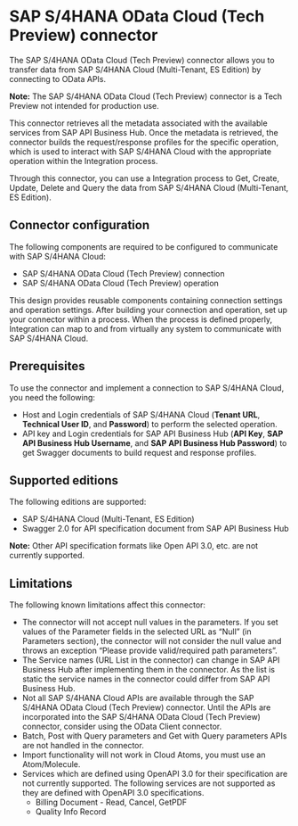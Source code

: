 # SAP S/4HANA OData Cloud \(Tech Preview\) connector

<head>
  <meta name="guidename" content="Integration"/>
  <meta name="context" content="GUID-13711b8e-427f-476f-bef0-3af62841b956"/>
</head>


The SAP S/4HANA OData Cloud \(Tech Preview\) connector allows you to transfer data from SAP S/4HANA Cloud \(Multi-Tenant, ES Edition\) by connecting to OData APIs.

**Note:** The SAP S/4HANA OData Cloud \(Tech Preview\) connector is a Tech Preview not intended for production use.

This connector retrieves all the metadata associated with the available services from SAP API Business Hub. Once the metadata is retrieved, the connector builds the request/response profiles for the specific operation, which is used to interact with SAP S/4HANA Cloud with the appropriate operation within the Integration process.

Through this connector, you can use a Integration process to Get, Create, Update, Delete and Query the data from SAP S/4HANA Cloud \(Multi-Tenant, ES Edition\).

## Connector configuration

The following components are required to be configured to communicate with SAP S/4HANA Cloud:

-   SAP S/4HANA OData Cloud \(Tech Preview\) connection
-   SAP S/4HANA OData Cloud \(Tech Preview\) operation

This design provides reusable components containing connection settings and operation settings. After building your connection and operation, set up your connector within a process. When the process is defined properly, Integration can map to and from virtually any system to communicate with SAP S/4HANA Cloud.

## Prerequisites

To use the connector and implement a connection to SAP S/4HANA Cloud, you need the following:

-   Host and Login credentials of SAP S/4HANA Cloud \(**Tenant URL**, **Technical User ID**, and **Password**\) to perform the selected operation.
-   API key and Login credentials for SAP API Business Hub \(**API Key**, **SAP API Business Hub Username**, and **SAP API Business Hub Password**\) to get Swagger documents to build request and response profiles.

## Supported editions

The following editions are supported:

-   SAP S/4HANA Cloud \(Multi-Tenant, ES Edition\)
-   Swagger 2.0 for API specification document from SAP API Business Hub

**Note:** Other API specification formats like Open API 3.0, etc. are not currently supported.

## Limitations

The following known limitations affect this connector:

-   The connector will not accept null values in the parameters. If you set values of the Parameter fields in the selected URL as “Null” \(in Parameters section\), the connector will not consider the null value and throws an exception “Please provide valid/required path parameters”.
-   The Service names \(URL List in the connector\) can change in SAP API Business Hub after implementing them in the connector. As the list is static the service names in the connector could differ from SAP API Business Hub.
-   Not all SAP S/4HANA Cloud APIs are available through the SAP S/4HANA OData Cloud \(Tech Preview\) connector. Until the APIs are incorporated into the SAP S/4HANA OData Cloud \(Tech Preview\) connector, consider using the OData Client connector.
-   Batch, Post with Query parameters and Get with Query parameters APIs are not handled in the connector.
-   Import functionality will not work in Cloud Atoms, you must use an Atom/Molecule.
-   Services which are defined using OpenAPI 3.0 for their specification are not currently supported. The following services are not supported as they are defined with OpenAPI 3.0 specifications.
    -   Billing Document - Read, Cancel, GetPDF
    -   Quality Info Record